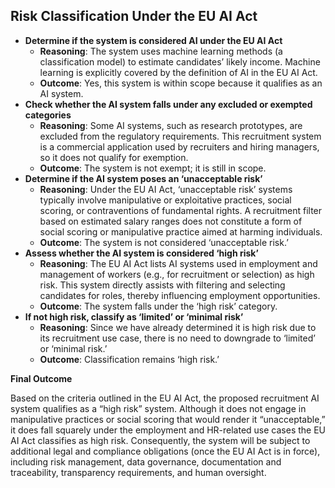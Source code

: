 ## Risk Classification Under the EU AI Act

- **Determine if the system is considered AI under the EU AI Act**
    - **Reasoning**: The system uses machine learning methods (a classification model) to estimate candidates’ likely income. Machine learning is explicitly covered by the definition of AI in the EU AI Act.
    - **Outcome**: Yes, this system is within scope because it qualifies as an AI system.
- **Check whether the AI system falls under any excluded or exempted categories**
    - **Reasoning**: Some AI systems, such as research prototypes, are excluded from the regulatory requirements. This recruitment system is a commercial application used by recruiters and hiring managers, so it does not qualify for exemption.
    - **Outcome**: The system is not exempt; it is still in scope.
- **Determine if the AI system poses an ‘unacceptable risk’**
    - **Reasoning**: Under the EU AI Act, ‘unacceptable risk’ systems typically involve manipulative or exploitative practices, social scoring, or contraventions of fundamental rights. A recruitment filter based on estimated salary ranges does not constitute a form of social scoring or manipulative practice aimed at harming individuals.
    - **Outcome**: The system is not considered ‘unacceptable risk.’
- **Assess whether the AI system is considered ‘high risk’**
    - **Reasoning**: The EU AI Act lists AI systems used in employment and management of workers (e.g., for recruitment or selection) as high risk. This system directly assists with filtering and selecting candidates for roles, thereby influencing employment opportunities.
    - **Outcome**: The system falls under the ‘high risk’ category.
- **If not high risk, classify as ‘limited’ or ‘minimal risk’**
    - **Reasoning**: Since we have already determined it is high risk due to its recruitment use case, there is no need to downgrade to ‘limited’ or ‘minimal risk.’
    - **Outcome**: Classification remains ‘high risk.’

**Final Outcome**

Based on the criteria outlined in the EU AI Act, the proposed recruitment AI system qualifies as a “high risk” system. Although it does not engage in manipulative practices or social scoring that would render it “unacceptable,” it does fall squarely under the employment and HR-related use cases the EU AI Act classifies as high risk. Consequently, the system will be subject to additional legal and compliance obligations (once the EU AI Act is in force), including risk management, data governance, documentation and traceability, transparency requirements, and human oversight.